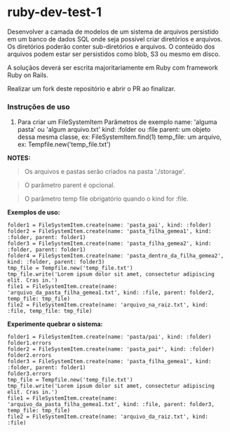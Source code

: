 # ruby-dev-test-1

Desenvolver a camada de modelos de um sistema de arquivos persistido em um banco de dados SQL onde seja possível criar diretórios e arquivos. Os diretórios poderão conter sub-diretórios e arquivos. O conteúdo dos arquivos podem estar ser persistidos como blob, S3 ou mesmo em disco.

A soluçãos deverá ser escrita majoritariamente em Ruby com framework Ruby on Rails.

Realizar um fork deste repositório e abrir o PR ao finalizar.

### Instruções de uso
1. Para criar um FileSystemItem
Parâmetros de exemplo
name: 'alguma pasta' ou 'algum arquivo.txt'
kind: :folder ou :file
parent: um objeto dessa mesma classe, ex: FileSystemItem.find(1)
temp_file: um arquivo, ex: Tempfile.new('temp_file.txt')

**NOTES:**

> Os arquivos e pastas serão criados na pasta './storage'.

> O parâmetro parent é opcional.

> O parâmetro temp file obrigatório quando o kind for :file.


**Exemplos de uso:**

~~~
folder1 = FileSystemItem.create(name: 'pasta_pai', kind: :folder)
folder2 = FileSystemItem.create(name: 'pasta_filha_gemea1', kind: :folder, parent: folder1)
folder3 = FileSystemItem.create(name: 'pasta_filha_gemea2', kind: :folder, parent: folder1)
folder4 = FileSystemItem.create(name: 'pasta_dentro_da_filha_gemea2', kind: :folder, parent: folder3)
tmp_file = Tempfile.new('temp_file.txt')
tmp_file.write('Lorem ipsum dolor sit amet, consectetur adipiscing elit. Cras in.')
file1 = FileSystemItem.create(name: 'arquivo_da_pasta_filha_gemea1.txt', kind: :file, parent: folder2, temp_file: tmp_file)
file2 = FileSystemItem.create(name: 'arquivo_na_raiz.txt', kind: :file, temp_file: tmp_file)
~~~

**Experimente quebrar o sistema:**
~~~
folder1 = FileSystemItem.create(name: 'pasta/pai', kind: :folder)
folder1.errors
folder2 = FileSystemItem.create(name: 'pasta_pai*', kind: :folder)
folder2.errors
folder3 = FileSystemItem.create(name: 'pasta_filha_gemea1', kind: :folder, parent: folder1)
folder3.errors
tmp_file = Tempfile.new('temp_file.txt')
tmp_file.write('Lorem ipsum dolor sit amet, consectetur adipiscing elit. Cras in.')
file1 = FileSystemItem.create(name: 'arquivo_da_pasta_filha_gemea1.txt', kind: :file, parent: folder3, temp_file: tmp_file)
file2 = FileSystemItem.create(name: 'arquivo_da_raiz.txt', kind: :file)
~~~
